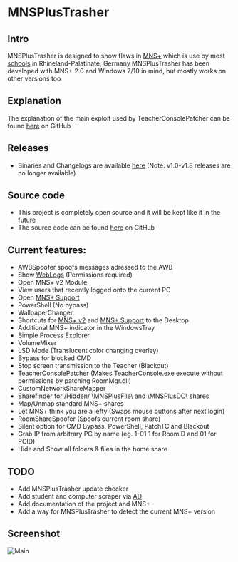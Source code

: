 # MNSPlusTrasher
## Intro
MNSPlusTrasher is designed to show flaws in [MNS+](http://mns.bildung-rp.de/) which is use by most [schools](http://mnsnet.de/db/) in Rhineland-Palatinate, Germany
MNSPlusTrasher has been developed with MNS+ 2.0 and Windows 7/10 in mind, but mostly works on other versions too
## Explanation
The explanation of the main exploit used by TeacherConsolePatcher can be found [here](https://github.com/basti564/mns-patcher) on GitHub
## Releases
- Binaries and Changelogs are available [here](https://github.com/basti564/MNSPlusTrasher/releases) (Note: v1.0-v1.8 releases are no longer available)
## Source code
- This project is completely open source and it will be kept like it in the future
- The source code can be found [here](https://github.com/basti564/MNSPlusTrasher) on GitHub
## Current features:
- AWBSpoofer spoofs messages adressed to the AWB
- Show [WebLogs](http://mnsplusproxy/) (Permissions required)
- Open MNS+ v2 Module
- View users that recently logged onto the current PC
- Open [MNS+ Support](https://mns.bildung-rp.de/mnsdb/)
- PowerShell (No bypass)
- WallpaperChanger
- Shortcuts for [MNS+ v2](http://mnsplusweb:1234/home/start) and [MNS+ Support](https://mns.bildung-rp.de/mnsdb/) to the Desktop
- Additional MNS+ indicator in the WindowsTray
- Simple Process Explorer
- VolumeMixer
- LSD Mode (Translucent color changing overlay)
- Bypass for blocked CMD
- Stop screen transmission to the Teacher (Blackout)
- TeacherConsolePatcher (Makes TeacherConsole.exe execute without permissions by patching RoomMgr.dll)
- CustomNetworkShareMapper
- Sharefinder for /Hidden/ \\MNSPlusFile\ and \\MNSPlusDC\ shares
- Map/Unmap standard MNS+ shares
- Let MNS+ think you are a lefty (Swaps mouse buttons after next login)
- RoomShareSpoofer (Spoofs current room share)
- Silent option for CMD Bypass, PowerShell, PatchTC and Blackout
- Grab IP from arbitrary PC by name (eg. 1-01 1 for RoomID and 01 for PCID)
- Hide and Show all folders & files in the home share
## TODO
- Add MNSPlusTrasher update checker
- Add student and computer scraper via [AD](https://de.wikipedia.org/wiki/Active_Directory)
- Add documentation of the project and MNS+
- Add a way for MNSPlusTrasher to detect the current MNS+ version
## Screenshot
![Main](https://user-images.githubusercontent.com/34898868/64895718-a8a2ac00-d67d-11e9-9fa5-e80a4aaf4eba.PNG)
